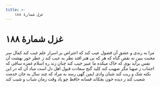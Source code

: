 ```yaml
---
title: >-
    غزل شمارهٔ ۱۸۸
---
```

# غزل شمارهٔ ۱۸۸

مرا به رندی و عشق آن فضول عیب کند
که اعتراض بر اسرار علم غیب کند
کمال سر محبت ببین نه نقص گناه
که هر که بی هنر افتد نظر به عیب کند
ز عطر حور بهشت آن نفس برآید بوی
که خاک میکده ما عبیر جیب کند
چنان زند ره اسلام غمزه ساقی
که اجتناب ز صهبا مگر صهیب کند
کلید گنج سعادت قبول اهل دل است
مباد آن که در این نکته شک و ریب کند
شبان وادی ایمن گهی رسد به مراد
که چند سال به جان خدمت شعیب کند
ز دیده خون بچکاند فسانه حافظ
چو یاد وقت زمان شباب و شیب کند
